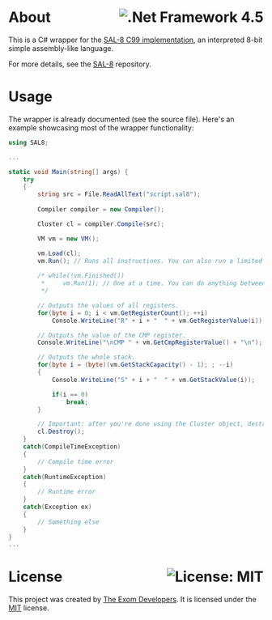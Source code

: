 # About <a href="https://docs.microsoft.com/en-us/dotnet/framework/whats-new/#v45"><img align="right" src="https://img.shields.io/badge/.Net%20Framework-4.5-5C2D91?logo=.net" alt=".Net Framework 4.5" /></a>

This is a C# wrapper for the [SAL-8 C99 implementation](https://github.com/exom-dev/SAL-8), an interpreted 8-bit simple assembly-like language.

For more details, see the [SAL-8](https://github.com/exom-dev/SAL-8) repository.

# Usage

The wrapper is already documented (see the source file). Here's an example showcasing most of the wrapper functionality:

```cs
using SAL8;

...

static void Main(string[] args) {
    try
    {
        string src = File.ReadAllText("script.sal8");
        
        Compiler compiler = new Compiler();

        Cluster cl = compiler.Compile(src);

        VM vm = new VM();

        vm.Load(cl);
        vm.Run(); // Runs all instructions. You can also run a limited number of them like this:
        
        /* while(!vm.Finished())
         *     vm.Run(1); // One at a time. You can do anything between the runs.
         */

        // Outputs the values of all registers.
        for(byte i = 0; i < vm.GetRegisterCount(); ++i)
            Console.WriteLine("R" + i + "  " + vm.GetRegisterValue(i));

        // Outputs the value of the CMP register.
        Console.WriteLine("\nCMP " + vm.GetCmpRegisterValue() + "\n");

        // Outputs the whole stack.
        for(byte i = (byte)(vm.GetStackCapacity() - 1); ; --i)
        {
            Console.WriteLine("S" + i + "  " + vm.GetStackValue(i));

            if(i == 0)
                break;
        }

        // Important: after you're done using the Cluster object, destroy it.
        cl.Destroy();
    }
    catch(CompileTimeException)
    {
        // Compile time error
    }
    catch(RuntimeException)
    {
        // Runtime error
    }
    catch(Exception ex)
    {
        // Something else
    }
}
...
```

# License <a href="https://github.com/exom-dev/SAL-8-Sharp/blob/master/LICENSE"><img align="right" src="https://img.shields.io/badge/License-MIT-blue.svg" alt="License: MIT"></a>

This project was created by [The Exom Developers](https://github.com/exom-dev). It is licensed under the [MIT](https://github.com/exom-dev/SAL-8-Sharp/blob/master/LICENSE) license.